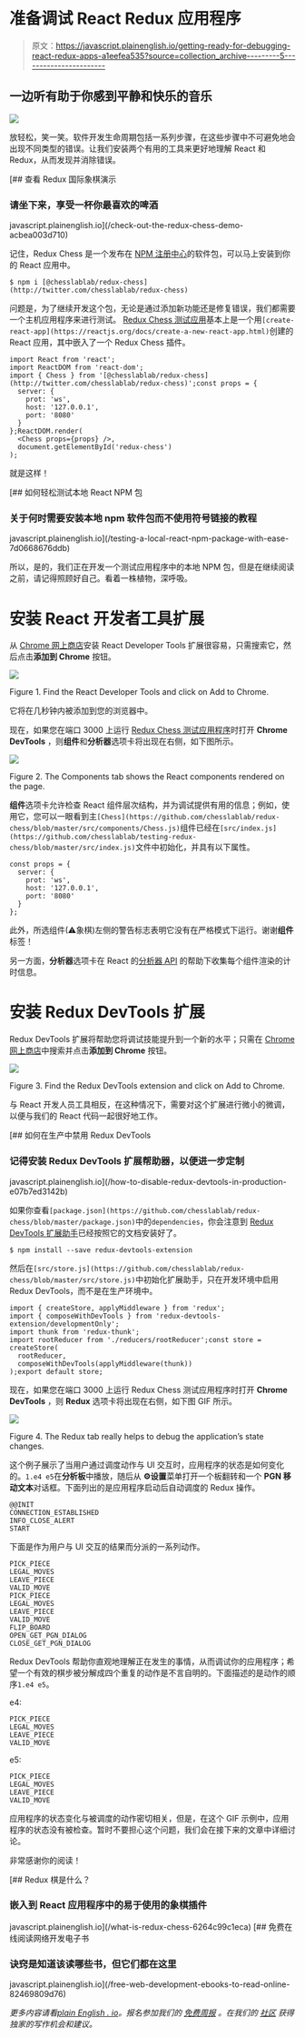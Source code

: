 # 准备调试 React Redux 应用程序

> 原文：<https://javascript.plainenglish.io/getting-ready-for-debugging-react-redux-apps-a1eefea535?source=collection_archive---------5----------------------->

## 一边听有助于你感到平静和快乐的音乐

![](img/4a1afaf34593c6285e8926fa3214c9cd.png)

放轻松，笑一笑。软件开发生命周期包括一系列步骤，在这些步骤中不可避免地会出现不同类型的错误。让我们安装两个有用的工具来更好地理解 React 和 Redux，从而发现并消除错误。

[](/check-out-the-redux-chess-demo-acbea003d710) [## 查看 Redux 国际象棋演示

### 请坐下来，享受一杯你最喜欢的啤酒

javascript.plainenglish.io](/check-out-the-redux-chess-demo-acbea003d710) 

记住，Redux Chess 是一个发布在 [NPM 注册中心](https://www.npmjs.com/)的软件包，可以马上安装到你的 React 应用中。

```
$ npm i [@chesslablab/redux-chess](http://twitter.com/chesslablab/redux-chess)
```

问题是，为了继续开发这个包，无论是通过添加新功能还是修复错误，我们都需要一个主机应用程序来进行测试。 [Redux Chess 测试应用](https://github.com/chesslablab/testing-redux-chess)基本上是一个用`[create-react-app](https://reactjs.org/docs/create-a-new-react-app.html)`创建的 React 应用，其中嵌入了一个 Redux Chess 插件。

```
import React from 'react';
import ReactDOM from 'react-dom';
import { Chess } from '[@chesslablab/redux-chess](http://twitter.com/chesslablab/redux-chess)';const props = {
  server: {
    prot: 'ws',
    host: '127.0.0.1',
    port: '8080'
  }
};ReactDOM.render(
  <Chess props={props} />,
  document.getElementById('redux-chess')
);
```

就是这样！

[](/testing-a-local-react-npm-package-with-ease-7d0668676ddb) [## 如何轻松测试本地 React NPM 包

### 关于何时需要安装本地 npm 软件包而不使用符号链接的教程

javascript.plainenglish.io](/testing-a-local-react-npm-package-with-ease-7d0668676ddb) 

所以，是的，我们正在开发一个测试应用程序中的本地 NPM 包，但是在继续阅读之前，请记得照顾好自己。看着一株植物，深呼吸。

# 安装 React 开发者工具扩展

从 [Chrome 网上商店](https://chrome.google.com/webstore/category/extensions)安装 React Developer Tools 扩展很容易，只需搜索它，然后点击**添加到 Chrome** 按钮。

![](img/c3f77f5b80ca36ce073b2d7a10ddd890.png)

Figure 1\. Find the React Developer Tools and click on Add to Chrome.

它将在几秒钟内被添加到您的浏览器中。

现在，如果您在端口 3000 上运行 [Redux Chess 测试应用程序](https://github.com/chesslablab/testing-redux-chess)时打开 **Chrome DevTools** ，则**组件**和**分析器**选项卡将出现在右侧，如下图所示。

![](img/a4569d7236ca389041fd806d18c91938.png)

Figure 2\. The Components tab shows the React components rendered on the page.

**组件**选项卡允许检查 React 组件层次结构，并为调试提供有用的信息；例如，使用它，您可以一眼看到主`[Chess](https://github.com/chesslablab/redux-chess/blob/master/src/components/Chess.js)`组件已经在`[src/index.js](https://github.com/chesslablab/testing-redux-chess/blob/master/src/index.js)`文件中初始化，并具有以下属性。

```
const props = {
  server: {
    prot: 'ws',
    host: '127.0.0.1',
    port: '8080'
  }
};
```

此外，所选组件(⚠象棋)左侧的警告标志表明它没有在严格模式下运行。谢谢**组件**标签！

另一方面，**分析器**选项卡在 React 的[分析器 API](https://reactjs.org/docs/profiler.html#gatsby-focus-wrapper) 的帮助下收集每个组件渲染的计时信息。

# 安装 Redux DevTools 扩展

Redux DevTools 扩展将帮助您将调试技能提升到一个新的水平；只需在 [Chrome 网上商店](https://chrome.google.com/webstore/category/extensions)中搜索并点击**添加到 Chrome** 按钮。

![](img/44c9f98cbfb0a72894f8343928d62843.png)

Figure 3\. Find the Redux DevTools extension and click on Add to Chrome.

与 React 开发人员工具相反，在这种情况下，需要对这个扩展进行微小的微调，以便与我们的 React 代码一起很好地工作。

[](/how-to-disable-redux-devtools-in-production-e07b7ed3142b) [## 如何在生产中禁用 Redux DevTools

### 记得安装 Redux DevTools 扩展帮助器，以便进一步定制

javascript.plainenglish.io](/how-to-disable-redux-devtools-in-production-e07b7ed3142b) 

如果你查看`[package.json](https://github.com/chesslablab/redux-chess/blob/master/package.json)`中的`dependencies`，你会注意到 [Redux DevTools 扩展助手](https://www.npmjs.com/package/redux-devtools-extension)已经按照它的文档安装好了。

```
$ npm install --save redux-devtools-extension
```

然后在`[src/store.js](https://github.com/chesslablab/redux-chess/blob/master/src/store.js)`中初始化扩展助手，只在开发环境中启用 Redux DevTools，而不是在生产环境中。

```
import { createStore, applyMiddleware } from 'redux';
import { composeWithDevTools } from 'redux-devtools-extension/developmentOnly';
import thunk from 'redux-thunk';
import rootReducer from './reducers/rootReducer';const store = createStore(
  rootReducer,
  composeWithDevTools(applyMiddleware(thunk))
);export default store;
```

现在，如果您在端口 3000 上运行 Redux Chess 测试应用程序时打开 **Chrome DevTools** ，则 **Redux** 选项卡将出现在右侧，如下图 GIF 所示。

![](img/4d9eec575fb00af9e3347564e5b3687e.png)

Figure 4\. The Redux tab really helps to debug the application’s state changes.

这个例子展示了当用户通过调度动作与 UI 交互时，应用程序的状态是如何变化的。`1.e4 e5`在**分析板**中播放，随后从 **⚙设置**菜单打开一个板翻转和一个 **PGN 移动文本**对话框。下面列出的是应用程序启动后自动调度的 Redux 操作。

```
@@INIT
CONNECTION_ESTABLISHED
INFO_CLOSE_ALERT
START
```

下面是作为用户与 UI 交互的结果而分派的一系列动作。

```
PICK_PIECE
LEGAL_MOVES
LEAVE_PIECE
VALID_MOVE
PICK_PIECE
LEGAL_MOVES
LEAVE_PIECE
VALID_MOVE
FLIP_BOARD
OPEN_GET_PGN_DIALOG
CLOSE_GET_PGN_DIALOG
```

Redux DevTools 帮助你直观地理解正在发生的事情，从而调试你的应用程序；希望一个有效的棋步被分解成四个重复的动作是不言自明的。下面描述的是动作的顺序`1.e4 e5`。

e4:

```
PICK_PIECE
LEGAL_MOVES
LEAVE_PIECE
VALID_MOVE
```

e5:

```
PICK_PIECE
LEGAL_MOVES
LEAVE_PIECE
VALID_MOVE
```

应用程序的状态变化与被调度的动作密切相关，但是，在这个 GIF 示例中，应用程序的状态没有被检查。暂时不要担心这个问题，我们会在接下来的文章中详细讨论。

非常感谢你的阅读！

[](/what-is-redux-chess-6264c99c1eca) [## Redux 棋是什么？

### 嵌入到 React 应用程序中的易于使用的象棋插件

javascript.plainenglish.io](/what-is-redux-chess-6264c99c1eca) [](/free-web-development-ebooks-to-read-online-82469809d76) [## 免费在线阅读网络开发电子书

### 诀窍是知道该读哪些书，但它们都在这里

javascript.plainenglish.io](/free-web-development-ebooks-to-read-online-82469809d76) 

*更多内容请看*[*plain English . io*](http://plainenglish.io/)*。报名参加我们的* [*免费周报*](http://newsletter.plainenglish.io/) *。在我们的* [*社区*](https://discord.gg/GtDtUAvyhW) *获得独家的写作机会和建议。*